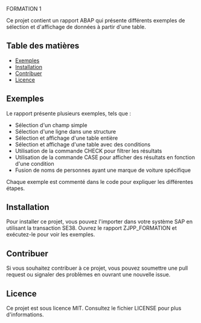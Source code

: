 FORMATION 1

Ce projet contient un rapport ABAP qui présente différents exemples de sélection et d'affichage de données à partir d'une table.

## Table des matières
- [Exemples](#exemples)
- [Installation](#installation)
- [Contribuer](#contribuer)
- [Licence](#licence)

## Exemples
Le rapport présente plusieurs exemples, tels que :

- Sélection d'un champ simple
- Sélection d'une ligne dans une structure
- Sélection et affichage d'une table entière
- Sélection et affichage d'une table avec des conditions
- Utilisation de la commande CHECK pour filtrer les résultats
- Utilisation de la commande CASE pour afficher des résultats en fonction d'une condition
- Fusion de noms de personnes ayant une marque de voiture spécifique

Chaque exemple est commenté dans le code pour expliquer les différentes étapes.

## Installation
Pour installer ce projet, vous pouvez l'importer dans votre système SAP en utilisant la transaction SE38. Ouvrez le rapport ZJPP_FORMATION et exécutez-le pour voir les exemples.

## Contribuer
Si vous souhaitez contribuer à ce projet, vous pouvez soumettre une pull request ou signaler des problèmes en ouvrant une nouvelle issue.

## Licence
Ce projet est sous licence MIT. Consultez le fichier LICENSE pour plus d'informations.
